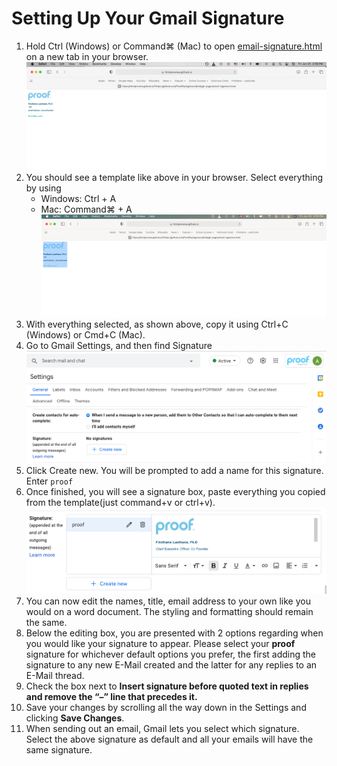 # Setting Up Your Gmail Signature


1. Hold Ctrl (Windows) or Command⌘ (Mac) to open [email-signature.html](https://htmlpreview.github.io/?https://github.com/ProofDx/signature/blob/gh-pages/email-signature.html) on a new tab in your browser.   
    ![browser0](images/browser0.png)
4. You should see a template like above in your browser. Select everything by using 
    - Windows: Ctrl + A
    - Mac: Command⌘ + A
    ![browser1](images/browser1.png)
5. With everything selected, as shown above, copy it using Ctrl+C (Windows) or Cmd+C (Mac). 
6. Go to Gmail Settings, and then find Signature![setting0](images/setting0.png)
7. Click Create new. You will be prompted to add a name for this signature. Enter `proof`
8. Once finished, you will see a signature box, paste everything you copied from the template(just command+v or ctrl+v). ![setting1](images/setting1.png)
9. You can now edit the names, title, email address to your own like you would on a word document. The styling and formatting should remain the same. 
10. Below the editing box, you are presented with 2 options regarding when you would like your signature to appear. Please select your **proof** signature for whichever default options you prefer, the first adding the signature to any new E-Mail created and the latter for any replies to an E-Mail thread.
12. Check the box next to **Insert signature before quoted text in replies and remove the “–” line that precedes it.**
13. Save your changes by scrolling all the way down in the Settings and clicking **Save Changes**.
14. When sending out an email, Gmail lets you select which signature. Select the above signature as default and all your emails will have the same signature. 
